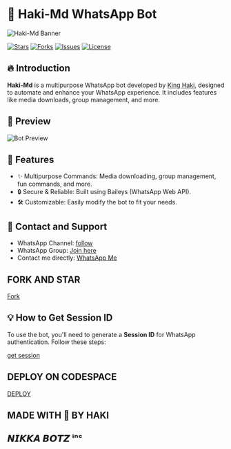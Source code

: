 # 🤖 Haki-Md WhatsApp Bot

![Haki-Md Banner](https://files.catbox.moe/bh2fpj.jpg)

[![Stars](https://img.shields.io/github/stars/your-username/haki-md?style=for-the-badge)](https://github.com/your-username/haki-md/stargazers)
[![Forks](https://img.shields.io/github/forks/your-username/haki-md?style=for-the-badge)](https://github.com/your-username/haki-md/network/members)
[![Issues](https://img.shields.io/github/issues/your-username/haki-md?style=for-the-badge)](https://github.com/your-username/haki-md/issues)
[![License](https://img.shields.io/github/license/your-username/haki-md?style=for-the-badge)](LICENSE)

## 🔥 Introduction

**Haki-Md** is a multipurpose WhatsApp bot developed by [King Haki](https://haki.us.kg), designed to automate and enhance your WhatsApp experience. It includes features like media downloads, group management, and more.

## 📸 Preview

![Bot Preview](https://files.catbox.moe/bh2fpj.jpg)

## 🚀 Features

- ✨ Multipurpose Commands: Media downloading, group management, fun commands, and more.
- 🔒 Secure & Reliable: Built using Baileys (WhatsApp Web API).
- 🛠️ Customizable: Easily modify the bot to fit your needs.

## 💬 Contact and Support

- WhatsApp Channel: [follow]([https://whatsapp.com/channel/0029VaoLotu42DchJmXKBN3L])
- WhatsApp Group: [Join here]([https://chat.whatsapp.com/JDOdMYxJCSy1DsuPRmxenu])
- Contact me directly: [WhatsApp Me](https://wa.me/9112171078)


## FORK AND STAR
<a href = "https://github.com/hakisolos/nikka-v3.2/fork">Fork</a>




## 💡 How to Get Session ID

To use the bot, you'll need to generate a **Session ID** for WhatsApp authentication. Follow these steps:

<a href = "https://nikkapair2.onrender.com/pair">get session </a>

## DEPLOY ON CODESPACE 
<a href = "https://github.com/hakisolos/nikka-v3.2/codespaces/new">DEPLOY</a>

## MADE WITH 💖 BY HAKI

## 𝙉𝙄𝙆𝙆𝘼 𝘽𝙊𝙏𝙕 ⁱⁿᶜ
